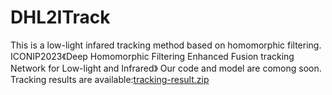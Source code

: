 # DHL2ITrack
This is a low-light infared tracking method based on homomorphic filtering.
ICONIP2023《Deep Homomorphic Filtering Enhanced Fusion tracking Network for Low-light and Infrared》
Our code and model are comong soon.
Tracking results are available:[tracking-result.zip](https://github.com/JackjackFan/DHL2ITrack/files/11902312/tracking-result.zip)

